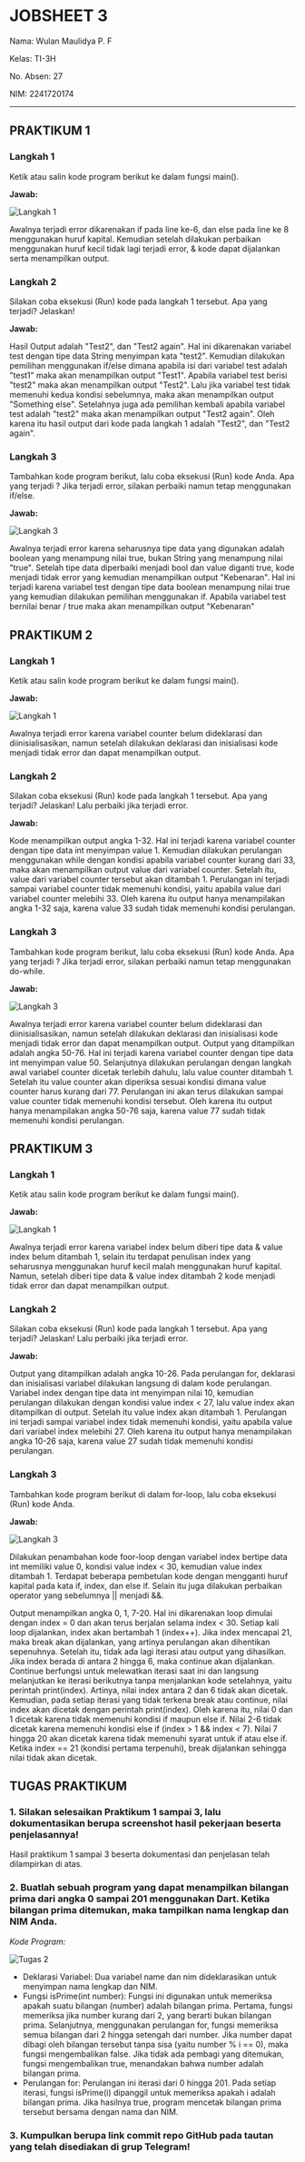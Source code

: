 # JOBSHEET 3

Nama: Wulan Maulidya P. F

Kelas: TI-3H

No. Absen: 27

NIM: 2241720174

---

## PRAKTIKUM 1

### Langkah 1

Ketik atau salin kode program berikut ke dalam fungsi main().

**Jawab:**

![Langkah 1](/docs/Jobsheet-3/p1_langkah1.png)

Awalnya terjadi error dikarenakan if pada line ke-6, dan else pada line ke 8 menggunakan huruf kapital. Kemudian setelah dilakukan perbaikan menggunakan huruf kecil tidak lagi terjadi error, & kode dapat dijalankan serta menampilkan output.

### Langkah 2

Silakan coba eksekusi (Run) kode pada langkah 1 tersebut. Apa yang terjadi? Jelaskan!

**Jawab:**

Hasil Output adalah "Test2", dan "Test2 again". Hal ini dikarenakan variabel test dengan tipe data String menyimpan kata "test2". Kemudian dilakukan pemilihan menggunakan if/else dimana apabila isi dari variabel test adalah "test1" maka akan menampilkan output "Test1". Apabila variabel test berisi "test2" maka akan menampilkan output "Test2". Lalu jika variabel test tidak memenuhi kedua kondisi sebelumnya, maka akan menampilkan output "Something else". Setelahnya juga ada pemilihan kembali apabila variabel test adalah "test2" maka akan menampilkan output "Test2 again". Oleh karena itu hasil output dari kode pada langkah 1 adalah "Test2", dan "Test2 again".

### Langkah 3

Tambahkan kode program berikut, lalu coba eksekusi (Run) kode Anda. Apa yang terjadi ? Jika terjadi error, silakan perbaiki namun tetap menggunakan if/else.

**Jawab:**

![Langkah 3](/docs/Jobsheet-3/p1_langkah3.png)

Awalnya terjadi error karena seharusnya tipe data yang digunakan adalah boolean yang menampung nilai true, bukan String yang menampung nilai "true". Setelah tipe data diperbaiki menjadi bool dan value diganti true, kode menjadi tidak error yang kemudian menampilkan output "Kebenaran". Hal ini terjadi karena variabel test dengan tipe data boolean menampung nilai true yang kemudian dilakukan pemilihan menggunakan if. Apabila variabel test bernilai benar / true maka akan menampilkan output "Kebenaran"

## PRAKTIKUM 2

### Langkah 1

Ketik atau salin kode program berikut ke dalam fungsi main().

**Jawab:**

![Langkah 1](/docs/Jobsheet-3/p2_langkah1.png)

Awalnya terjadi error karena variabel counter belum dideklarasi dan diinisialisasikan, namun setelah dilakukan deklarasi dan inisialisasi kode menjadi tidak error dan dapat menampilkan output.

### Langkah 2

Silakan coba eksekusi (Run) kode pada langkah 1 tersebut. Apa yang terjadi? Jelaskan! Lalu perbaiki jika terjadi error.

**Jawab:**

Kode menampilkan output angka 1-32. Hal ini terjadi karena variabel counter dengan tipe data int menyimpan value 1. Kemudian dilakukan perulangan menggunakan while dengan kondisi apabila variabel counter kurang dari 33, maka akan menampilkan output value dari variabel counter. Setelah itu, value dari variabel counter tersebut akan ditambah 1. Perulangan ini terjadi sampai variabel counter tidak memenuhi kondisi, yaitu apabila value dari variabel counter melebihi 33. Oleh karena itu output hanya menampilakan angka 1-32 saja, karena value 33 sudah tidak memenuhi kondisi perulangan.

### Langkah 3

Tambahkan kode program berikut, lalu coba eksekusi (Run) kode Anda. Apa yang terjadi ? Jika terjadi error, silakan perbaiki namun tetap menggunakan do-while.

**Jawab:**

![Langkah 3](/docs/Jobsheet-3/p2_langkah3.png)

Awalnya terjadi error karena variabel counter belum dideklarasi dan diinisialisasikan, namun setelah dilakukan deklarasi dan inisialisasi kode menjadi tidak error dan dapat menampilkan output. Output yang ditampilkan adalah angka 50-76. Hal ini terjadi karena variabel counter dengan tipe data int menyimpan value 50. Selanjutnya dilakukan perulangan dengan langkah awal variabel counter dicetak terlebih dahulu, lalu value counter ditambah 1. Setelah itu value counter akan diperiksa sesuai kondisi dimana value counter harus kurang dari 77. Perulangan ini akan terus dilakukan sampai value counter tidak memenuhi kondisi tersebut. Oleh karena itu output hanya menampilakan angka 50-76 saja, karena value 77 sudah tidak memenuhi kondisi perulangan.

## PRAKTIKUM 3

### Langkah 1

Ketik atau salin kode program berikut ke dalam fungsi main().

**Jawab:**

![Langkah 1](/docs/Jobsheet-3/p3_langkah1.png)

Awalnya terjadi error karena variabel index belum diberi tipe data & value index belum ditambah 1, selain itu terdapat penulisan index yang seharusnya menggunakan huruf kecil malah menggunakan huruf kapital. Namun, setelah diberi tipe data & value index ditambah 2 kode menjadi tidak error dan dapat menampilkan output.

### Langkah 2

Silakan coba eksekusi (Run) kode pada langkah 1 tersebut. Apa yang terjadi? Jelaskan! Lalu perbaiki jika terjadi error.

**Jawab:**

Output yang ditampilkan adalah angka 10-26. Pada perulangan for, deklarasi dan inisialisasi variabel dilakukan langsung di dalam kode perulangan. Variabel index dengan tipe data int menyimpan nilai 10, kemudian perulangan dilakukan dengan kondisi value index < 27, lalu value index akan ditampilkan di output. Setelah itu value index akan ditambah 1. Perulangan ini terjadi sampai variabel index tidak memenuhi kondisi, yaitu apabila value dari variabel index melebihi 27. Oleh karena itu output hanya menampilakan angka 10-26 saja, karena value 27 sudah tidak memenuhi kondisi perulangan.

### Langkah 3

Tambahkan kode program berikut di dalam for-loop, lalu coba eksekusi (Run) kode Anda.

**Jawab:**

![Langkah 3](/docs/Jobsheet-3/p3_langkah3.png)

Dilakukan penambahan kode foor-loop dengan variabel index bertipe data int memiliki value 0, kondisi value index < 30, kemudian value index ditambah 1. Terdapat beberapa pembetulan kode dengan mengganti huruf kapital pada kata if, index, dan else if. Selain itu juga dilakukan perbaikan operator yang sebelumnya || menjadi &&.

Output menampilkan angka 0, 1, 7-20. Hal ini dikarenakan loop dimulai dengan index = 0 dan akan terus berjalan selama index < 30. Setiap kali loop dijalankan, index akan bertambah 1 (index++). Jika index mencapai 21, maka break akan dijalankan, yang artinya perulangan akan dihentikan sepenuhnya. Setelah itu, tidak ada lagi iterasi atau output yang dihasilkan. Jika index berada di antara 2 hingga 6, maka continue akan dijalankan. Continue berfungsi untuk melewatkan iterasi saat ini dan langsung melanjutkan ke iterasi berikutnya tanpa menjalankan kode setelahnya, yaitu perintah print(index). Artinya, nilai index antara 2 dan 6 tidak akan dicetak. Kemudian, pada setiap iterasi yang tidak terkena break atau continue, nilai index akan dicetak dengan perintah print(index). Oleh karena itu, nilai 0 dan 1 dicetak karena tidak memenuhi kondisi if maupun else if. Nilai 2-6 tidak dicetak karena memenuhi kondisi else if (index > 1 && index < 7). Nilai 7 hingga 20 akan dicetak karena tidak memenuhi syarat untuk if atau else if. Ketika index == 21 (kondisi pertama terpenuhi), break dijalankan sehingga nilai tidak akan dicetak.

## TUGAS PRAKTIKUM

### 1. Silakan selesaikan Praktikum 1 sampai 3, lalu dokumentasikan berupa screenshot hasil pekerjaan beserta penjelasannya!
Hasil praktikum 1 sampai 3 beserta dokumentasi dan penjelasan telah dilampirkan di atas.

### 2. Buatlah sebuah program yang dapat menampilkan bilangan prima dari angka 0 sampai 201 menggunakan Dart. Ketika bilangan prima ditemukan, maka tampilkan nama lengkap dan NIM Anda.
*Kode Program:*

![Tugas 2](/docs/Jobsheet-3/tgs_no2.png)

* Deklarasi Variabel: Dua variabel name dan nim dideklarasikan untuk menyimpan nama lengkap dan NIM.
* Fungsi isPrime(int number): Fungsi ini digunakan untuk memeriksa apakah suatu bilangan (number) adalah bilangan prima. Pertama, fungsi memeriksa jika number kurang dari 2, yang berarti bukan bilangan prima. Selanjutnya, menggunakan perulangan for, fungsi memeriksa semua bilangan dari 2 hingga setengah dari number. Jika number dapat dibagi oleh bilangan tersebut tanpa sisa (yaitu number % i == 0), maka fungsi mengembalikan false. Jika tidak ada pembagi yang ditemukan, fungsi mengembalikan true, menandakan bahwa number adalah bilangan prima.
* Perulangan for: Perulangan ini iterasi dari 0 hingga 201. Pada setiap iterasi, fungsi isPrime(i) dipanggil untuk memeriksa apakah i adalah bilangan prima. Jika hasilnya true, program mencetak bilangan prima tersebut bersama dengan nama dan NIM.

### 3. Kumpulkan berupa link commit repo GitHub pada tautan yang telah disediakan di grup Telegram!